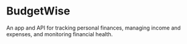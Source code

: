 # BudgetWise
 An app and API for tracking personal finances, managing income and expenses, and monitoring financial health.
